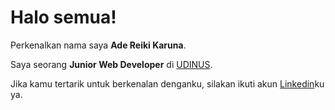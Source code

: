 # Halo semua! 

Perkenalkan nama saya **Ade Reiki Karuna**.

Saya seorang **Junior Web Developer** di [UDINUS](https://www.dinus.ac.id).

Jika kamu tertarik untuk berkenalan denganku, silakan ikuti akun [Linkedin](https://www.linkedin.com/in/reikidev/)ku ya.
